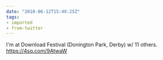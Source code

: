 ```yaml
---
date: "2010-06-12T15:48:25Z"
tags:
- imported
- from-twitter
---
```

I'm at Download Festival \(Donington Park, Derby\) w/ 11 others. https://4sq.com/9AtwaW
